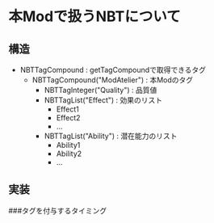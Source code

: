 # 本Modで扱うNBTについて

## 構造
* NBTTagCompound : getTagCompoundで取得できるタグ
    * NBTTagCompound("ModAtelier") : 本Modのタグ
        * NBTTagInteger("Quality") : 品質値
        * NBTTagList("Effect") : 効果のリスト
            * Effect1
            * Effect2
            * ...
        * NBTTagList("Ability") : 潜在能力のリスト
            * Ability1
            * Ability2
            * ...

## 実装

###タグを付与するタイミング

